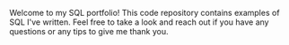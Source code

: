 Welcome to my SQL portfolio! This code repository contains examples of SQL I've written. Feel free to take a look and reach out if you have any questions or any tips to give me thank you.
